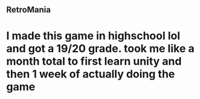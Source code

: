 ## RetroMania
# I made this game in highschool lol and got a 19/20 grade. took me like a month total to first learn unity and then 1 week of actually doing the game
